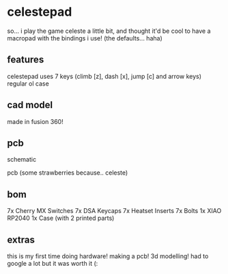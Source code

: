 # celestepad
so... i play the game celeste a little bit, and thought it'd be cool to have a macropad with the bindings i use! (the defaults... haha)


## features
celestepad uses 7 keys (climb [z], dash [x], jump [c] and arrow keys)
regular ol case

## cad model

made in fusion 360!

## pcb

schematic

pcb (some strawberries because.. celeste)

## bom
7x Cherry MX Switches
7x DSA Keycaps
7x Heatset Inserts
7x Bolts
1x XIAO RP2040
1x Case (with 2 printed parts)

## extras
this is my first time doing hardware! making a pcb! 3d modelling! had to google a lot but it was worth it (:

